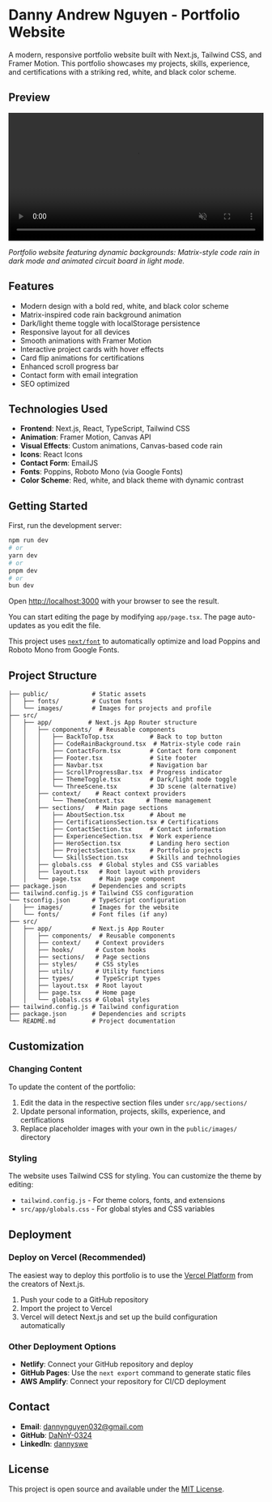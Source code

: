 # Danny Andrew Nguyen - Portfolio Website

A modern, responsive portfolio website built with Next.js, Tailwind CSS, and Framer Motion. This portfolio showcases my projects, skills, experience, and certifications with a striking red, white, and black color scheme.

## Preview

<video src="public/video/Portfolio_Recording.mov" width="100%" autoplay loop muted></video>

*Portfolio website featuring dynamic backgrounds: Matrix-style code rain in dark mode and animated circuit board in light mode.*

## Features

- Modern design with a bold red, white, and black color scheme
- Matrix-inspired code rain background animation
- Dark/light theme toggle with localStorage persistence
- Responsive layout for all devices
- Smooth animations with Framer Motion
- Interactive project cards with hover effects
- Card flip animations for certifications
- Enhanced scroll progress bar
- Contact form with email integration
- SEO optimized

## Technologies Used

- **Frontend**: Next.js, React, TypeScript, Tailwind CSS
- **Animation**: Framer Motion, Canvas API
- **Visual Effects**: Custom animations, Canvas-based code rain
- **Icons**: React Icons
- **Contact Form**: EmailJS
- **Fonts**: Poppins, Roboto Mono (via Google Fonts)
- **Color Scheme**: Red, white, and black theme with dynamic contrast

## Getting Started

First, run the development server:

```bash
npm run dev
# or
yarn dev
# or
pnpm dev
# or
bun dev
```

Open [http://localhost:3000](http://localhost:3000) with your browser to see the result.

You can start editing the page by modifying `app/page.tsx`. The page auto-updates as you edit the file.

This project uses [`next/font`](https://nextjs.org/docs/app/building-your-application/optimizing/fonts) to automatically optimize and load Poppins and Roboto Mono from Google Fonts.

## Project Structure

```
├── public/            # Static assets
│   ├── fonts/         # Custom fonts
│   └── images/        # Images for projects and profile
├── src/
│   ├── app/          # Next.js App Router structure
│   │   ├── components/  # Reusable components
│   │   │   ├── BackToTop.tsx          # Back to top button
│   │   │   ├── CodeRainBackground.tsx  # Matrix-style code rain
│   │   │   ├── ContactForm.tsx        # Contact form component
│   │   │   ├── Footer.tsx             # Site footer
│   │   │   ├── Navbar.tsx             # Navigation bar
│   │   │   ├── ScrollProgressBar.tsx  # Progress indicator
│   │   │   ├── ThemeToggle.tsx        # Dark/light mode toggle
│   │   │   └── ThreeScene.tsx         # 3D scene (alternative)
│   │   ├── context/    # React context providers
│   │   │   └── ThemeContext.tsx      # Theme management
│   │   ├── sections/   # Main page sections
│   │   │   ├── AboutSection.tsx       # About me
│   │   │   ├── CertificationsSection.tsx # Certifications
│   │   │   ├── ContactSection.tsx     # Contact information
│   │   │   ├── ExperienceSection.tsx  # Work experience
│   │   │   ├── HeroSection.tsx        # Landing hero section
│   │   │   ├── ProjectsSection.tsx    # Portfolio projects
│   │   │   └── SkillsSection.tsx      # Skills and technologies
│   │   ├── globals.css  # Global styles and CSS variables
│   │   ├── layout.tsx   # Root layout with providers
│   │   └── page.tsx     # Main page component
├── package.json       # Dependencies and scripts
├── tailwind.config.js # Tailwind CSS configuration
└── tsconfig.json      # TypeScript configuration
│   ├── images/        # Images for the website
│   └── fonts/         # Font files (if any)
├── src/
│   ├── app/           # Next.js App Router
│   │   ├── components/  # Reusable components
│   │   ├── context/    # Context providers
│   │   ├── hooks/      # Custom hooks
│   │   ├── sections/   # Page sections
│   │   ├── styles/     # CSS styles
│   │   ├── utils/      # Utility functions
│   │   ├── types/      # TypeScript types
│   │   ├── layout.tsx  # Root layout
│   │   ├── page.tsx    # Home page
│   │   └── globals.css # Global styles
├── tailwind.config.js # Tailwind configuration
├── package.json       # Dependencies and scripts
└── README.md          # Project documentation
```

## Customization

### Changing Content

To update the content of the portfolio:

1. Edit the data in the respective section files under `src/app/sections/`
2. Update personal information, projects, skills, experience, and certifications
3. Replace placeholder images with your own in the `public/images/` directory

### Styling

The website uses Tailwind CSS for styling. You can customize the theme by editing:

- `tailwind.config.js` - For theme colors, fonts, and extensions
- `src/app/globals.css` - For global styles and CSS variables

## Deployment

### Deploy on Vercel (Recommended)

The easiest way to deploy this portfolio is to use the [Vercel Platform](https://vercel.com/new) from the creators of Next.js.

1. Push your code to a GitHub repository
2. Import the project to Vercel
3. Vercel will detect Next.js and set up the build configuration automatically

### Other Deployment Options

- **Netlify**: Connect your GitHub repository and deploy
- **GitHub Pages**: Use the `next export` command to generate static files
- **AWS Amplify**: Connect your repository for CI/CD deployment

## Contact

- **Email**: dannynguyen032@gmail.com
- **GitHub**: [DaNnY-0324](https://github.com/DaNnY-0324)
- **LinkedIn**: [dannyswe](https://www.linkedin.com/in/dannyswe/)

## License

This project is open source and available under the [MIT License](LICENSE).
